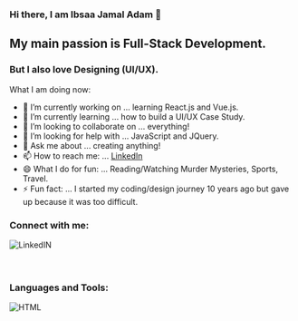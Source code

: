 ### Hi there, I am Ibsaa Jamal Adam 👋

## My main passion is Full-Stack Development.  

### But I also love Designing (UI/UX).

What I am doing now:

- 🔭 I’m currently working on ... learning React.js and Vue.js.
- 🌱 I’m currently learning ... how to build a UI/UX Case Study.
- 👯 I’m looking to collaborate on ... everything!
- 🤔 I’m looking for help with ... JavaScript and JQuery.
- 💬 Ask me about ... creating anything!
- 📫 How to reach me: ... [LinkedIn](https://www.linkedin.com/in/ibsaajadam/)
- 😄 What I do for fun: ... Reading/Watching Murder Mysteries, Sports, Travel.
- ⚡ Fun fact: ... I started my coding/design journey 10 years ago but gave up because it was too difficult.

### Connect with me:

[<img align="left" target="_blank" alt="LinkedIN" src="https://img.icons8.com/cute-clipart/64/000000/linkedin.png" />][linkedin]

<br />
<br />
<br />

### Languages and Tools:

<img align="left" alt="HTML" src="https://image.flaticon.com/icons/png/512/919/919827.png"/>




<br />

[linkedin]: https://www.linkedin.com/in/ibsaajadam

